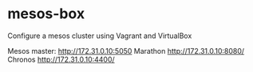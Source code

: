 # mesos-box
Configure a mesos cluster using Vagrant and VirtualBox

Mesos master: http://172.31.0.10:5050
Marathon http://172.31.0.10:8080/
Chronos http://172.31.0.10:4400/
